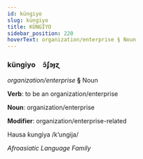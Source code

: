 ```yaml
---
id: küngiyo
slug: küngiyo
title: KÜNGİYO
sidebar_position: 220
hoverText: organization/enterprise § Noun
---
```


### küngiyo&emsp;<span kind="abugida">ɔ̃ʄꜿɟɀ</span>

*organization/enterprise* **§** Noun

**Verb**: to be an organization/enterprise

**Noun**: organization/enterprise

**Modifier**: organization/enterprise-related

Hausa ƙungiya /kʼungija/

*Afroasiatic Language Family*
